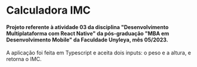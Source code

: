 # Calculadora IMC
#### Projeto referente à atividade 03 da disciplina "Desenvolvimento Multiplataforma com React Native" da pós-graduação "MBA em Desenvolvimento Mobile" da Faculdade Unyleya, mês 05/2023.

A aplicação foi feita em Typescript e aceita dois inputs: o peso e a altura, e retorna o IMC.
